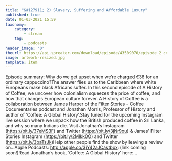 ```yaml
---
title: "&#127911; 2) Slavery, Suffering and Affordable Luxury"
published: true
date: 01-03-2021 15:59
taxonomy:
    category:
        - stream
    tag:
        - podcasts
header_image: '0'
theurl: https://api.spreaker.com/download/episode/43509070/episode_2_colonisation_draft_9_ahoc.mp3
image: artwork-resized.jpg
template: item
--- 
```

Episode summary: Why do we get upset when we’re charged €36 for an ordinary cappuccino?The answer flies us to the Caribbean where white Europeans make black Africans suffer. In this second episode of A History of Coffee, we uncover how colonialism squeezes the price of coffee, and how that changes European culture forever. A History of Coffee is a collaboration between James Harper of the Filter Stories - Coffee Documentaries podcast and Jonathan Morris, Professor of History and author of ‘Coffee: A Global History’.Stay tuned for the upcoming Instagram live session where we unpack how the British produced coffee in Sri Lanka, and why so many Indians die. Visit Jonathan’s Instagram (https://bit.ly/37eMS3F) and Twitter (https://bit.ly/3jNr9ou) & James’ Filter Stories Instagram (https://bit.ly/2Mlkk0O) and Twitter (https://bit.ly/3baTsJk)Help other people find the show by leaving a review on…Apple Podcasts: http://apple.co/3jY42aJCastbox: (link coming soon!)Read Jonathan’s book, ‘Coffee: A Global History’ here:…
